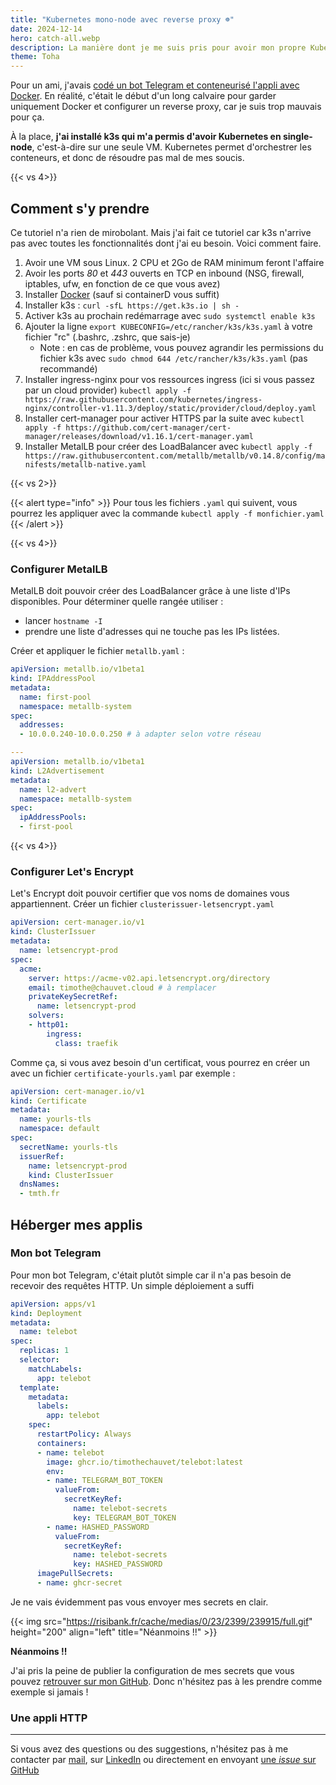 ```yaml
---
title: "Kubernetes mono-node avec reverse proxy ☸️"
date: 2024-12-14
hero: catch-all.webp
description: La manière dont je me suis pris pour avoir mon propre Kubernetes
theme: Toha
---
```


Pour un ami, j'avais [codé un bot Telegram et conteneurisé l'appli avec Docker](../telegram-bot-python/). En réalité, c'était le début d'un long calvaire pour garder uniquement Docker et configurer un reverse proxy, car je suis trop mauvais pour ça.

À la place, **j'ai installé k3s qui m'a permis d'avoir Kubernetes en single-node**, c'est-à-dire sur une seule VM. Kubernetes permet d'orchestrer les conteneurs, et donc de résoudre pas mal de mes soucis.

{{< vs 4>}}

## Comment s'y prendre

Ce tutoriel n'a rien de mirobolant. Mais j'ai fait ce tutoriel car k3s n'arrive pas avec toutes les fonctionnalités dont j'ai eu besoin. Voici comment faire.

1. Avoir une VM sous Linux. 2 CPU et 2Go de RAM minimum feront l'affaire
1. Avoir les ports *80* et *443* ouverts en TCP en inbound (NSG, firewall, iptables, ufw, en fonction de ce que vous avez) 
1. Installer [Docker](https://docs.docker.com/desktop/setup/install/linux/) (sauf si containerD vous suffit)
1. Installer k3s : `curl -sfL https://get.k3s.io | sh -`
1. Activer k3s au prochain redémarrage avec `sudo systemctl enable k3s`
1. Ajouter la ligne `export KUBECONFIG=/etc/rancher/k3s/k3s.yaml` à votre fichier "rc" (.bashrc, .zshrc, que sais-je)
    - Note : en cas de problème, vous pouvez agrandir les permissions du fichier k3s avec `sudo chmod 644 /etc/rancher/k3s/k3s.yaml` (pas recommandé)
1. Installer ingress-nginx pour vos ressources ingress (ici si vous passez par un cloud provider) `kubectl apply -f https://raw.githubusercontent.com/kubernetes/ingress-nginx/controller-v1.11.3/deploy/static/provider/cloud/deploy.yaml`
1. Installer cert-manager pour activer HTTPS par la suite avec `kubectl apply -f https://github.com/cert-manager/cert-manager/releases/download/v1.16.1/cert-manager.yaml`
1. Installer MetalLB pour créer des LoadBalancer avec `kubectl apply -f https://raw.githubusercontent.com/metallb/metallb/v0.14.8/config/manifests/metallb-native.yaml`

{{< vs 2>}}

{{< alert type="info" >}}
Pour tous les fichiers `.yaml` qui suivent, vous pourrez les appliquer avec la commande `kubectl apply -f monfichier.yaml`
{{< /alert >}}

{{< vs 4>}}

### Configurer MetalLB 

MetalLB doit pouvoir créer des LoadBalancer grâce à une liste d'IPs disponibles. Pour déterminer quelle rangée utiliser :
- lancer `hostname -I`
- prendre une liste d'adresses qui ne touche pas les IPs listées.

Créer et appliquer le fichier `metallb.yaml` :

```yaml
apiVersion: metallb.io/v1beta1
kind: IPAddressPool
metadata:
  name: first-pool
  namespace: metallb-system
spec:
  addresses:
  - 10.0.0.240-10.0.0.250 # à adapter selon votre réseau

---
apiVersion: metallb.io/v1beta1
kind: L2Advertisement
metadata:
  name: l2-advert
  namespace: metallb-system
spec:
  ipAddressPools:
  - first-pool
```

{{< vs 4>}}

### Configurer Let's Encrypt

Let's Encrypt doit pouvoir certifier que vos noms de domaines vous appartiennent. Créer un fichier `clusterissuer-letsencrypt.yaml`

```yaml
apiVersion: cert-manager.io/v1
kind: ClusterIssuer
metadata:
  name: letsencrypt-prod
spec:
  acme:
    server: https://acme-v02.api.letsencrypt.org/directory
    email: timothe@chauvet.cloud # à remplacer
    privateKeySecretRef:
      name: letsencrypt-prod
    solvers:
    - http01:
        ingress:
          class: traefik
```

Comme ça, si vous avez besoin d'un certificat, vous pourrez en créer un avec un fichier `certificate-yourls.yaml` par exemple : 

```yaml
apiVersion: cert-manager.io/v1
kind: Certificate
metadata:
  name: yourls-tls
  namespace: default
spec:
  secretName: yourls-tls
  issuerRef:
    name: letsencrypt-prod
    kind: ClusterIssuer
  dnsNames:
  - tmth.fr
```

## Héberger mes applis

### Mon bot Telegram

Pour mon bot Telegram, c'était plutôt simple car il n'a pas besoin de recevoir des requêtes HTTP. Un simple déploiement a suffi

```yaml
apiVersion: apps/v1
kind: Deployment
metadata:
  name: telebot
spec:
  replicas: 1
  selector:
    matchLabels:
      app: telebot
  template:
    metadata:
      labels:
        app: telebot
    spec:
      restartPolicy: Always
      containers:
      - name: telebot
        image: ghcr.io/timothechauvet/telebot:latest
        env:
        - name: TELEGRAM_BOT_TOKEN
          valueFrom:
            secretKeyRef:
              name: telebot-secrets
              key: TELEGRAM_BOT_TOKEN
        - name: HASHED_PASSWORD
          valueFrom:
            secretKeyRef:
              name: telebot-secrets
              key: HASHED_PASSWORD
      imagePullSecrets:
      - name: ghcr-secret
```

Je ne vais évidemment pas vous envoyer mes secrets en clair.


{{< img src="https://risibank.fr/cache/medias/0/23/2399/239915/full.gif" height="200" align="left" title="Néanmoins !!" >}}

**Néanmoins !!**

J'ai pris la peine de publier la configuration de mes secrets que vous pouvez [retrouver sur mon GitHub](https://github.com/timothechauvet/mes-yaml-de-kube/tree/main/secrets). Donc n'hésitez pas à les prendre comme exemple si jamais !

### Une appli HTTP





---

Si vous avez des questions ou des suggestions, n'hésitez pas à me contacter par [mail](mailto:timothe@chauvet.cloud), sur [LinkedIn](https://www.linkedin.com/in/timothechauvet/) ou directement en envoyant [une *issue* sur GitHub](https://github.com/timothechauvet/timothechauvet.github.io/issues)